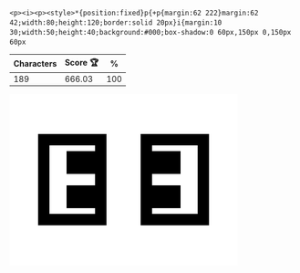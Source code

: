 `<p><i><p><style>*{position:fixed}p{+p{margin:62 222}margin:62 42;width:80;height:120;border:solid 20px}i{margin:10 30;width:50;height:40;background:#000;box-shadow:0 60px,150px 0,150px 60px`

| Characters | Score 🏆 | %   |
| ---------- | -------- | --- |
| 189        | 666.03   | 100 |

![](/2024/oct2024/13/20241013.png)
